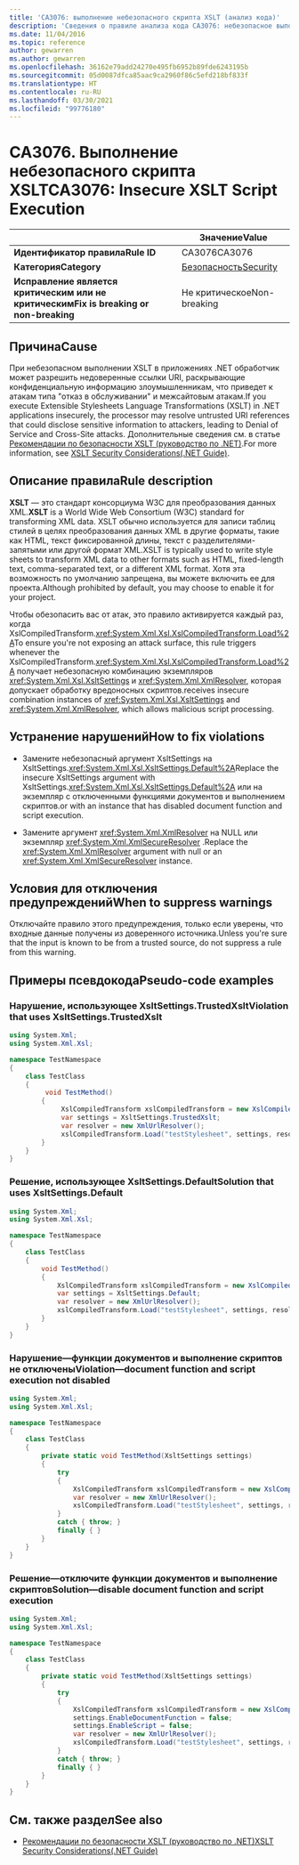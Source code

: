 ```yaml
---
title: 'CA3076: выполнение небезопасного скрипта XSLT (анализ кода)'
description: 'Сведения о правиле анализа кода CA3076: небезопасное выполнение скрипта XSLT'
ms.date: 11/04/2016
ms.topic: reference
author: gewarren
ms.author: gewarren
ms.openlocfilehash: 36162e79add24270e495fb6952b89fde6243195b
ms.sourcegitcommit: 05d0087dfca85aac9ca2960f86c5efd218bf833f
ms.translationtype: HT
ms.contentlocale: ru-RU
ms.lasthandoff: 03/30/2021
ms.locfileid: "99776180"
---
```

# <a name="ca3076-insecure-xslt-script-execution"></a><span data-ttu-id="0c6f6-103">CA3076. Выполнение небезопасного скрипта XSLT</span><span class="sxs-lookup"><span data-stu-id="0c6f6-103">CA3076: Insecure XSLT Script Execution</span></span>

| | <span data-ttu-id="0c6f6-104">Значение</span><span class="sxs-lookup"><span data-stu-id="0c6f6-104">Value</span></span> |
|-|-|
| <span data-ttu-id="0c6f6-105">**Идентификатор правила**</span><span class="sxs-lookup"><span data-stu-id="0c6f6-105">**Rule ID**</span></span> |<span data-ttu-id="0c6f6-106">CA3076</span><span class="sxs-lookup"><span data-stu-id="0c6f6-106">CA3076</span></span>|
| <span data-ttu-id="0c6f6-107">**Категория**</span><span class="sxs-lookup"><span data-stu-id="0c6f6-107">**Category**</span></span> |[<span data-ttu-id="0c6f6-108">Безопасность</span><span class="sxs-lookup"><span data-stu-id="0c6f6-108">Security</span></span>](security-warnings.md)|
| <span data-ttu-id="0c6f6-109">**Исправление является критическим или не критическим**</span><span class="sxs-lookup"><span data-stu-id="0c6f6-109">**Fix is breaking or non-breaking**</span></span> |<span data-ttu-id="0c6f6-110">Не критическое</span><span class="sxs-lookup"><span data-stu-id="0c6f6-110">Non-breaking</span></span>|

## <a name="cause"></a><span data-ttu-id="0c6f6-111">Причина</span><span class="sxs-lookup"><span data-stu-id="0c6f6-111">Cause</span></span>

<span data-ttu-id="0c6f6-112">При небезопасном выполнении XSLT в приложениях .NET обработчик может разрешить недоверенные ссылки URI, раскрывающие конфиденциальную информацию злоумышленникам, что приведет к атакам типа "отказ в обслуживании" и межсайтовым атакам.</span><span class="sxs-lookup"><span data-stu-id="0c6f6-112">If you execute Extensible Stylesheets Language Transformations (XSLT) in .NET applications insecurely, the processor may resolve untrusted URI references that could disclose sensitive information to attackers, leading to Denial of Service and Cross-Site attacks.</span></span> <span data-ttu-id="0c6f6-113">Дополнительные сведения см. в статье [Рекомендации по безопасности XSLT (руководство по .NET)](../../../standard/data/xml/xslt-security-considerations.md).</span><span class="sxs-lookup"><span data-stu-id="0c6f6-113">For more information, see [XSLT Security Considerations(.NET Guide)](../../../standard/data/xml/xslt-security-considerations.md).</span></span>

## <a name="rule-description"></a><span data-ttu-id="0c6f6-114">Описание правила</span><span class="sxs-lookup"><span data-stu-id="0c6f6-114">Rule description</span></span>

<span data-ttu-id="0c6f6-115">**XSLT** — это стандарт консорциума W3C для преобразования данных XML.</span><span class="sxs-lookup"><span data-stu-id="0c6f6-115">**XSLT** is a World Wide Web Consortium (W3C) standard for transforming XML data.</span></span> <span data-ttu-id="0c6f6-116">XSLT обычно используется для записи таблиц стилей в целях преобразования данных XML в другие форматы, такие как HTML, текст фиксированной длины, текст с разделителями-запятыми или другой формат XML.</span><span class="sxs-lookup"><span data-stu-id="0c6f6-116">XSLT is typically used to write style sheets to transform XML data to other formats such as HTML, fixed-length text, comma-separated text, or a different XML format.</span></span> <span data-ttu-id="0c6f6-117">Хотя эта возможность по умолчанию запрещена, вы можете включить ее для проекта.</span><span class="sxs-lookup"><span data-stu-id="0c6f6-117">Although prohibited by default, you may choose to enable it for your project.</span></span>

<span data-ttu-id="0c6f6-118">Чтобы обезопасить вас от атак, это правило активируется каждый раз, когда XslCompiledTransform.<xref:System.Xml.Xsl.XslCompiledTransform.Load%2A></span><span class="sxs-lookup"><span data-stu-id="0c6f6-118">To ensure you're not exposing an attack surface, this rule triggers whenever the XslCompiledTransform.<xref:System.Xml.Xsl.XslCompiledTransform.Load%2A></span></span> <span data-ttu-id="0c6f6-119">получает небезопасную комбинацию экземпляров <xref:System.Xml.Xsl.XsltSettings> и <xref:System.Xml.XmlResolver>, которая допускает обработку вредоносных скриптов.</span><span class="sxs-lookup"><span data-stu-id="0c6f6-119">receives insecure combination instances of <xref:System.Xml.Xsl.XsltSettings> and <xref:System.Xml.XmlResolver>, which allows malicious script processing.</span></span>

## <a name="how-to-fix-violations"></a><span data-ttu-id="0c6f6-120">Устранение нарушений</span><span class="sxs-lookup"><span data-stu-id="0c6f6-120">How to fix violations</span></span>

- <span data-ttu-id="0c6f6-121">Замените небезопасный аргумент XsltSettings на XsltSettings.<xref:System.Xml.Xsl.XsltSettings.Default%2A></span><span class="sxs-lookup"><span data-stu-id="0c6f6-121">Replace the insecure XsltSettings argument with XsltSettings.<xref:System.Xml.Xsl.XsltSettings.Default%2A></span></span> <span data-ttu-id="0c6f6-122">или на экземпляр с отключенными функциями документов и выполнением скриптов.</span><span class="sxs-lookup"><span data-stu-id="0c6f6-122">or with an instance that has disabled document function and script execution.</span></span>

- <span data-ttu-id="0c6f6-123">Замените аргумент <xref:System.Xml.XmlResolver> на NULL или экземпляр <xref:System.Xml.XmlSecureResolver> .</span><span class="sxs-lookup"><span data-stu-id="0c6f6-123">Replace the <xref:System.Xml.XmlResolver> argument with null or an <xref:System.Xml.XmlSecureResolver> instance.</span></span>

## <a name="when-to-suppress-warnings"></a><span data-ttu-id="0c6f6-124">Условия для отключения предупреждений</span><span class="sxs-lookup"><span data-stu-id="0c6f6-124">When to suppress warnings</span></span>

<span data-ttu-id="0c6f6-125">Отключайте правило этого предупреждения, только если уверены, что входные данные получены из доверенного источника.</span><span class="sxs-lookup"><span data-stu-id="0c6f6-125">Unless you're sure that the input is known to be from a trusted source, do not suppress a rule from this warning.</span></span>

## <a name="pseudo-code-examples"></a><span data-ttu-id="0c6f6-126">Примеры псевдокода</span><span class="sxs-lookup"><span data-stu-id="0c6f6-126">Pseudo-code examples</span></span>

### <a name="violation-that-uses-xsltsettingstrustedxslt"></a><span data-ttu-id="0c6f6-127">Нарушение, использующее XsltSettings.TrustedXslt</span><span class="sxs-lookup"><span data-stu-id="0c6f6-127">Violation that uses XsltSettings.TrustedXslt</span></span>

```csharp
using System.Xml;
using System.Xml.Xsl;

namespace TestNamespace
{
    class TestClass
    {
         void TestMethod()
        {
             XslCompiledTransform xslCompiledTransform = new XslCompiledTransform();
             var settings = XsltSettings.TrustedXslt;
             var resolver = new XmlUrlResolver();
             xslCompiledTransform.Load("testStylesheet", settings, resolver); // warn
        }
    }
}
```

### <a name="solution-that-uses-xsltsettingsdefault"></a><span data-ttu-id="0c6f6-128">Решение, использующее XsltSettings.Default</span><span class="sxs-lookup"><span data-stu-id="0c6f6-128">Solution that uses XsltSettings.Default</span></span>

```csharp
using System.Xml;
using System.Xml.Xsl;

namespace TestNamespace
{
    class TestClass
    {
        void TestMethod()
        {
            XslCompiledTransform xslCompiledTransform = new XslCompiledTransform();
            var settings = XsltSettings.Default;
            var resolver = new XmlUrlResolver();
            xslCompiledTransform.Load("testStylesheet", settings, resolver);
        }
    }
}
```

### <a name="violationmdashdocument-function-and-script-execution-not-disabled"></a><span data-ttu-id="0c6f6-129">Нарушение&mdash;функции документов и выполнение скриптов не отключены</span><span class="sxs-lookup"><span data-stu-id="0c6f6-129">Violation&mdash;document function and script execution not disabled</span></span>

```csharp
using System.Xml;
using System.Xml.Xsl;

namespace TestNamespace
{
    class TestClass
    {
        private static void TestMethod(XsltSettings settings)
        {
            try
            {
                XslCompiledTransform xslCompiledTransform = new XslCompiledTransform();
                var resolver = new XmlUrlResolver();
                xslCompiledTransform.Load("testStylesheet", settings, resolver); // warn
            }
            catch { throw; }
            finally { }
        }
    }
}
```

### <a name="solutionmdashdisable-document-function-and-script-execution"></a><span data-ttu-id="0c6f6-130">Решение&mdash;отключите функции документов и выполнение скриптов</span><span class="sxs-lookup"><span data-stu-id="0c6f6-130">Solution&mdash;disable document function and script execution</span></span>

```csharp
using System.Xml;
using System.Xml.Xsl;

namespace TestNamespace
{
    class TestClass
    {
        private static void TestMethod(XsltSettings settings)
        {
            try
            {
                XslCompiledTransform xslCompiledTransform = new XslCompiledTransform();
                settings.EnableDocumentFunction = false;
                settings.EnableScript = false;
                var resolver = new XmlUrlResolver();
                xslCompiledTransform.Load("testStylesheet", settings, resolver);
            }
            catch { throw; }
            finally { }
        }
    }
}
```

## <a name="see-also"></a><span data-ttu-id="0c6f6-131">См. также раздел</span><span class="sxs-lookup"><span data-stu-id="0c6f6-131">See also</span></span>

- [<span data-ttu-id="0c6f6-132">Рекомендации по безопасности XSLT (руководство по .NET)</span><span class="sxs-lookup"><span data-stu-id="0c6f6-132">XSLT Security Considerations(.NET Guide)</span></span>](../../../standard/data/xml/xslt-security-considerations.md)
